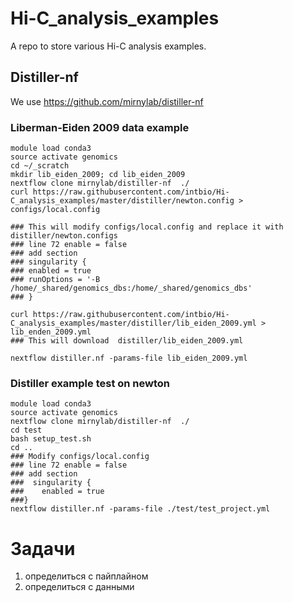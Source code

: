 # Hi-C_analysis_examples

A repo to store various Hi-C analysis examples.

## Distiller-nf
We use https://github.com/mirnylab/distiller-nf

### Liberman-Eiden 2009 data example
```
module load conda3
source activate genomics
cd ~/_scratch
mkdir lib_eiden_2009; cd lib_eiden_2009
nextflow clone mirnylab/distiller-nf  ./
curl https://raw.githubusercontent.com/intbio/Hi-C_analysis_examples/master/distiller/newton.config > configs/local.config

### This will modify configs/local.config and replace it with distiller/newton.configs
### line 72 enable = false
### add section
### singularity {
### enabled = true
### runOptions = '-B /home/_shared/genomics_dbs:/home/_shared/genomics_dbs'
### }

curl https://raw.githubusercontent.com/intbio/Hi-C_analysis_examples/master/distiller/lib_eiden_2009.yml > lib_enden_2009.yml
### This will download  distiller/lib_eiden_2009.yml

nextflow distiller.nf -params-file lib_eiden_2009.yml
```


### Distiller example test on newton
```
module load conda3
source activate genomics
nextflow clone mirnylab/distiller-nf  ./
cd test
bash setup_test.sh
cd ..
### Modify configs/local.config
### line 72 enable = false
### add section
###  singularity {
###    enabled = true
###}
nextflow distiller.nf -params-file ./test/test_project.yml 
```

# Задачи
1) определиться с пайплайном
2) определиться с данными
